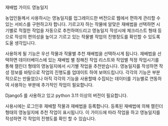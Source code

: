재배법 가이드 영농일지

농업인들께서 사용하시는 영농일지를 업그레이드한 버전으로 웹에서 편하게 관리할 수 있는 서비스를 구현하고자 합니다.
기르고자 하는 작물에 알맞은 재배법을 선택하면 시기별로 적절한 작업을 자동으로 추천하여드리고 영농일지 작성시에 체크리스트 형태 등으로 작성의 편의성을 높이고
기르고 있는 작물별 작업의 진행정도를 확인할 수 있도록 도울 생각입니다.

사용하게 될 기능은 우선 작물과 작물별 추천 재배법을 선택하시게 됩니다. 재배법을 선택하면 데이터베이스에 있는 재배법 별 정해진 작업 리스트와 작업별 적정 작업시기를 통해
캘린더 형태의 영농일지에서 시기별 작업을 추천받습니다. 영농일지를 작성하면 작성 정보를 바탕으로 작업의 진행도를 업데이트 하여 보여드립니다. 각각의 기능은 부분적으로는
만들었으나 아직 각각의 기능을 사용할때 수집되는 데이터를 기능별로 연동하여 사용하는 부분에 추가적인 작업이 필요합니다.

Django5 를 사용하고 있고 python 3.11 이상의 버전이 필요합니다.

사용시에는 로그인후 재배할 작물과 재배법을 등록합니다. 등록된 재배법에 의해 캘린더 형태의 영농일지에 추천 작업이 표시됩니다. 이 가이드에 따라 작업을 하고 영농일지를 작성하면
각 작업의 진행도를 확인 할 수 있습니다. 
